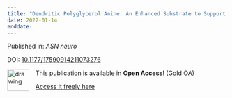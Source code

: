 ```yaml
---
title: "Dendritic Polyglycerol Amine: An Enhanced Substrate to Support Long-Term Neural Cell Culture."
date: 2022-01-14
enddate:
---
```


Published in: *ASN neuro*

DOI: [10.1177/17590914211073276](https://doi.org/10.1177/17590914211073276)

<img src="https://upload.wikimedia.org/wikipedia/commons/thumb/7/77/Open_Access_logo_PLoS_transparent.svg/800px-Open_Access_logo_PLoS_transparent.svg.png" alt="drawing" width="50" align="left"/> &nbsp;&nbsp;&nbsp;This publication is available in **Open Access**! (Gold OA)

&nbsp;&nbsp;&nbsp;<a href="https://journals.sagepub.com/doi/pdf/10.1177/17590914211073276">Access it freely here</a>

